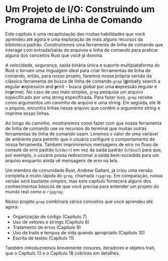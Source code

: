 # Um Projeto de I/O: Construindo um Programa de Linha de Comando

Este capítulo é uma recapitulação das muitas habilidades que você aprendeu até agora e uma exploração de mais alguns recursos da biblioteca padrão. Construiremos uma ferramenta de linha de comando que interage com entrada/saída de arquivos e linha de comando para praticar alguns dos conceitos Rust que você já domina.

A velocidade, segurança, saída binária única e suporte multiplataforma do Rust o tornam uma linguagem ideal para criar ferramentas de linha de comando, então, para nosso projeto, faremos nossa própria versão da clássica ferramenta de busca de linha de comando `grep` (**g**lobally search a **r**egular **e**xpression and **p**rint – busca global por uma **e**xpressão **r**egular e im**p**rime). No caso de uso mais simples, `grep` pesquisa um arquivo especificado por uma string especificada. Para fazer isso, `grep` recebe como argumentos um caminho de arquivo e uma string. Em seguida, ele lê o arquivo, encontra linhas nesse arquivo que contêm o argumento string e imprime essas linhas.

Ao longo do caminho, mostraremos como fazer com que nossa ferramenta de linha de comando use os recursos do terminal que muitas outras ferramentas de linha de comando usam. Leremos o valor de uma variável de ambiente para permitir que o usuário configure o comportamento de nossa ferramenta. Também imprimiremos mensagens de erro no fluxo de console de erro padrão (`stderr`) em vez da saída padrão (`stdout`) para que, por exemplo, o usuário possa redirecionar a saída bem-sucedida para um arquivo enquanto ainda vê mensagens de erro na tela.

Um membro da comunidade Rust, Andrew Gallant, já criou uma versão completa e muito rápida do `grep`, chamada `ripgrep`. Em comparação, nossa versão será bastante simples, mas este capítulo fornecerá alguns dos conhecimentos básicos de que você precisa para entender um projeto do mundo real como o `ripgrep`.

Nosso projeto `grep` combinará vários conceitos que você aprendeu até agora:

-   Organização de código (Capítulo 7)
-   Uso de vetores e strings (Capítulo 8)
-   Tratamento de erros (Capítulo 9)
-   Uso de traits e tempos de vida quando apropriado (Capítulo 10)
-   Escrita de testes (Capítulo 11)

Também introduziremos brevemente closures, iteradores e objetos trait, que o Capítulo 13 e o Capítulo 18 cobrirão em detalhes.
